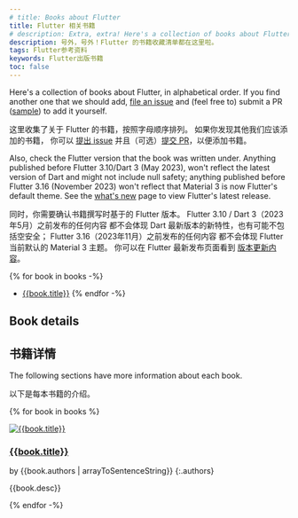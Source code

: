 ```yaml
---
# title: Books about Flutter
title: Flutter 相关书籍
# description: Extra, extra! Here's a collection of books about Flutter.
description: 号外，号外！Flutter 的书籍收藏清单都在这里啦。
tags: Flutter参考资料
keywords: Flutter出版书籍
toc: false
---
```


Here's a collection of books about Flutter,
in alphabetical order.
If you find another one that we should add,
[file an issue][] and (feel free to)
submit a PR ([sample][]) to add it yourself.

这里收集了关于 Flutter 的书籍，按照字母顺序排列。
如果你发现其他我们应该添加的书籍，
你可以 [提出 issue][file an issue]
并且（可选）[提交 PR][sample]，以便添加书籍。

Also, check the Flutter version that the book
was written under. Anything published before
Flutter 3.10/Dart 3 (May 2023),
won't reflect the latest version of Dart and
might not include null safety;
anything published before Flutter 3.16 (November 2023)
won't reflect that Material 3 is now
Flutter's default theme.
See the [what's new][]
page to view Flutter's latest release.

同时，你需要确认书籍撰写时基于的 Flutter 版本。
Flutter 3.10 / Dart 3（2023年5月）之前发布的任何内容
都不会体现 Dart 最新版本的新特性，也有可能不包括空安全；
Flutter 3.16（2023年11月）之前发布的任何内容
都不会体现 Flutter 当前默认的 Material 3 主题。
你可以在 Flutter 最新发布页面看到 [版本更新内容][what's new]。

[file an issue]: {{site.repo.this}}/issues/new
[sample]: {{site.repo.this}}/pull/6019
[what's new]: /release/whats-new

{% for book in books -%}
* [{{book.title}}]({{book.link}})
{% endfor -%}

## Book details

## 书籍详情

The following sections have more information about each book.

以下是每本书籍的介绍。

{% for book in books %}
<div class="book-img-with-details">
<a href="{{book.link}}" title="{{book.title}}">
  <img src="/assets/images/docs/cover/{{book.cover}}" alt="{{book.title}}" />
</a>
<div class="details">

<h3 class="title" id="{{book.title | slugify}}">
<a href="{{book.link}}">{{book.title}}</a>
</h3>

by {{book.authors | arrayToSentenceString}}
{:.authors}

{{book.desc}}
</div>
</div>
{% endfor -%}

